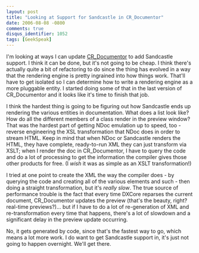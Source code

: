 ```yaml
---
layout: post
title: "Looking at Support for Sandcastle in CR_Documentor"
date: 2006-08-08 -0800
comments: true
disqus_identifier: 1052
tags: [GeekSpeak]
---
```

I'm looking at ways I can update
[CR\_Documentor](/archive/2004/11/15/cr_documentor-the-documentor-plug-in-for-dxcore.aspx)
to add Sandcastle support. I think it can be done, but it's not going to
be cheap. I think there's actually quite a bit of refactoring to do
since the thing has evolved in a way that the rendering engine is pretty
ingrained into how things work. That'll have to get isolated so I can
determine how to write a rendering engine as a more pluggable entity. I
started doing some of that in the last version of CR\_Documentor and it
looks like it's time to finish that job.

 I think the hardest thing is going to be figuring out how Sandcastle
ends up rendering the various entities in documentation. What does a
list look like? How do all the different members of a class render in
the preview window? That was the hardest part of getting NDoc emulation
up to speed, too - reverse engineering the XSL transformation that NDoc
does in order to stream HTML. Keep in mind that when NDoc or Sandcastle
renders the HTML, they have complete, ready-to-run XML they can just
transform via XSLT; when I render the doc in CR\_Documentor, I have to
query the code and do a lot of processing to get the information the
compiler gives those other products for free. (I *wish* it was as simple
as an XSLT transformation!)

 I tried at one point to create the XML the way the compiler does - by
querying the code and creating all of the various elements and such -
then doing a straight transformation, but it's *really slow*. The true
source of performance trouble is the fact that every time DXCore
reparses the current document, CR\_Documentor updates the preview
(that's the beauty, right? real-time previews?)... but if I have to do a
lot of re-generation of XML and re-transformation every time that
happens, there's a lot of slowdown and a significant delay in the
preview update occurring.

 No, it gets generated by code, since that's the fastest way to go,
which means a lot more work. I do want to get Sandcastle support in,
it's just not going to happen overnight. We'll get there.
